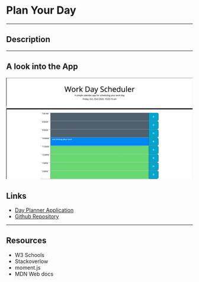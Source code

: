 # Plan Your Day

---

## Description

---

## A look into the App

![Day Planner](./assets/dayplannerapp.jpg)

## Links

- [Day Planner Application](https://jamesosull16.github.io/dayplanner/)
- [Github Repository](https://github.com/jamesosull16/dayplanner)

---

## Resources

- W3 Schools
- Stackoverlow
- moment.js
- MDN Web docs
